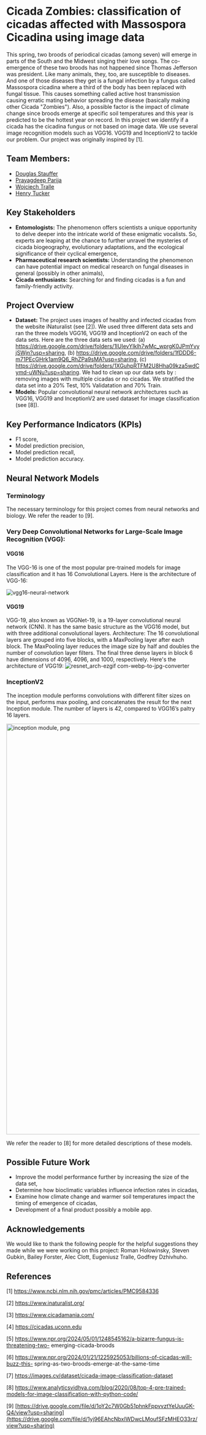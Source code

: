 # Cicada Zombies: classification of cicadas affected with Massospora Cicadina using image data

This spring, two broods of periodical cicadas (among seven) will emerge in parts of the South and the Midwest singing their love songs. The co-emergence of these two broods has not happened since Thomas Jefferson was president. Like many animals, they, too, are susceptible to diseases. And one of those diseases they get is a fungal infection by a fungus called Massospora cicadina where a third of the body has been replaced with fungal tissue. This causes something called active host transmission causing erratic mating behavior spreading the disease (basically making other Cicada "Zombies").  Also, a possible factor is the impact of climate change since broods emerge at specific soil temperatures and this year is predicted to be the hottest year on record. In this project we identify if a cicada has the cicadina fungus or not based on image data. We use several image recognition models such as VGG16. VGG19 and InceptionV2 to tackle our problem. Our project was originally inspired by [1].   

## Team Members:

- [Douglas Stauffer](https://www.linkedin.com/in/douglas-stauffer-r/)
- [Prayagdeep Parija](https://www.linkedin.com/in/prayagdeep-parija-b2626499/)
- [Wojciech Tralle](https://www.linkedin.com/in/wojciech-tralle-9574822b9/)
- [Henry Tucker](https://www.linkedin.com/in/henryjtucker/)

## Key Stakeholders

- **Entomologists:** The phenomenon offers scientists a unique opportunity to delve deeper into the intricate world of these enigmatic vocalists. So, experts are leaping at the chance to further unravel the mysteries of cicada biogeography, evolutionary adaptations, and the ecological significance of their cyclical emergence,
- **Pharmaceutical research scientists:** Understanding the phenomenon can have potential impact on medical research on fungal diseases in general (possibly in other animals),
- **Cicada enthusiasts:** Searching for and finding cicadas is a fun and family-friendly activity.

## Project Overview

- **Dataset:** The project uses images of healthy and infected cicadas from the website iNaturalist (see [2]). We used three different data sets and ran the three models VGG16, VGG19 and InceptionV2 on each of the data sets. Here are the three data sets we used: (a) https://drive.google.com/drive/folders/1lUIevYIklh7wMc_wprgK0JPmYvyjSWjn?usp=sharing, (b) https://drive.google.com/drive/folders/1fDDD6-m71PEcGHrk1am9Q6_RhZPa9sMA?usp=sharing, (c) https://drive.google.com/drive/folders/1XGuhpRTFM2U8Hha09kza5wdCymd-uWNu?usp=sharing. We had to clean up our data sets by : removing images with multiple cicadas or no cicadas. We stratified the data set into a 20% Test, 10% Validatation and 70% Train.   
- **Models:** Popular convolutional neural network architectures such as VGG16, VGG19 and InceptionV2 are used dataset for image classification (see [8]).

## Key Performance Indicators (KPIs)

- F1 score,
- Model prediction precision,
- Model prediction recall,
- Model prediction accuracy.

## Neural Network Models

### Terminology

The necessary terminology for this project comes from neural networks and biology. We refer the reader to [9]. 

### Very Deep Convolutional Networks for Large-Scale Image Recognition (VGG):
#### VGG16
The VGG-16 is one of the most popular pre-trained models for image classification and it has 16 Convolutional Layers. Here is the architecture of VGG-16:

![vgg16-neural-network](https://github.com/DigDugData/Cicada-Zombies/assets/122245444/18756380-95db-41e0-8f45-7a01e0233132)

#### VGG19
VGG-19, also known as VGGNet-19, is a 19-layer convolutional neural network (CNN). It has the same basic structure as the VGG16 model, but with three additional convolutional layers. Architecture: The 16 convolutional layers are grouped into five blocks, with a MaxPooling layer after each block. The MaxPooling layer reduces the image size by half and doubles the number of convolution layer filters. The final three dense layers in block 6 have dimensions of 4096, 4096, and 1000, respectively. Here's the architecture of VGG19:
![resnet_arch-ezgif com-webp-to-jpg-converter](https://github.com/DigDugData/Cicada-Zombies/assets/122245444/102acd1f-d4e8-43b2-a93e-2d70f5f67a8e)

### InceptionV2
The inception module performs convolutions with different filter sizes on the input, performs max pooling, and concatenates the result for the next Inception module. The number of layers is 42, compared to VGG16’s paltry 16 layers.

<img width="1069" alt="inception module, png" src="https://github.com/DigDugData/Cicada-Zombies/assets/122245444/d0fdc96f-e3d2-434d-be72-ee0599791f31">

We refer the reader to [8] for more detailed descriptions of these models. 

## Possible Future Work

- Improve the model performance further by increasing the size of the data set, 
- Determine how bioclimatic variables influence infection rates in cicadas,
- Examine how climate change and warmer soil temperatures impact the timing of emergence of cicadas,
- Development of a final product possibly a mobile app.

## Acknowledgements
We would like to thank the following people for the helpful suggestions they made while we were working on this project: Roman Holowinsky, Steven Gubkin, Bailey Forster, Alec Clott, Eugeniusz Tralle, Godfrey Dzhivhuho.


## References
[1] https://www.ncbi.nlm.nih.gov/pmc/articles/PMC9584336

[2] https://www.inaturalist.org/

[3] https://www.cicadamania.com/

[4] https://cicadas.uconn.edu

[5] https://www.npr.org/2024/05/01/1248545162/a-bizarre-fungus-is-threatening-two-
emerging-cicada-broods

[6] https://www.npr.org/2024/01/21/1225925053/billions-of-cicadas-will-buzz-this-
spring-as-two-broods-emerge-at-the-same-time

[7] https://images.cv/dataset/cicada-image-classification-dataset

[8] https://www.analyticsvidhya.com/blog/2020/08/top-4-pre-trained-models-for-image-classification-with-python-code/

[9] [https://drive.google.com/file/d/1oY2c7W0Gb51phnkFppvvztYeUuuGK-Q4/view?usp=sharing](https://drive.google.com/file/d/1yj96EAhcNbxIWDwcLMoufSFzMHEO33rz/view?usp=sharing)
 


